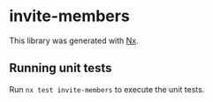 # invite-members

This library was generated with [Nx](https://nx.dev).

## Running unit tests

Run `nx test invite-members` to execute the unit tests.
